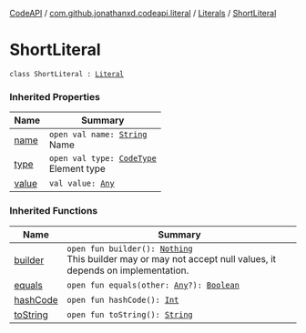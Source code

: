 [CodeAPI](../../index.md) / [com.github.jonathanxd.codeapi.literal](../index.md) / [Literals](index.md) / [ShortLiteral](.)

# ShortLiteral

`class ShortLiteral : `[`Literal`](../-literal/index.md)

### Inherited Properties

| Name | Summary |
|---|---|
| [name](../-literal/name.md) | `open val name: `[`String`](https://kotlinlang.org/api/latest/jvm/stdlib/kotlin/-string/index.html)<br>Name |
| [type](../-literal/type.md) | `open val type: `[`CodeType`](../../com.github.jonathanxd.codeapi.type/-code-type/index.md)<br>Element type |
| [value](../-literal/value.md) | `val value: `[`Any`](https://kotlinlang.org/api/latest/jvm/stdlib/kotlin/-any/index.html) |

### Inherited Functions

| Name | Summary |
|---|---|
| [builder](../-literal/builder.md) | `open fun builder(): `[`Nothing`](https://kotlinlang.org/api/latest/jvm/stdlib/kotlin/-nothing/index.html)<br>This builder may or may not accept null values, it depends on implementation. |
| [equals](../-literal/equals.md) | `open fun equals(other: `[`Any`](https://kotlinlang.org/api/latest/jvm/stdlib/kotlin/-any/index.html)`?): `[`Boolean`](https://kotlinlang.org/api/latest/jvm/stdlib/kotlin/-boolean/index.html) |
| [hashCode](../-literal/hash-code.md) | `open fun hashCode(): `[`Int`](https://kotlinlang.org/api/latest/jvm/stdlib/kotlin/-int/index.html) |
| [toString](../-literal/to-string.md) | `open fun toString(): `[`String`](https://kotlinlang.org/api/latest/jvm/stdlib/kotlin/-string/index.html) |
